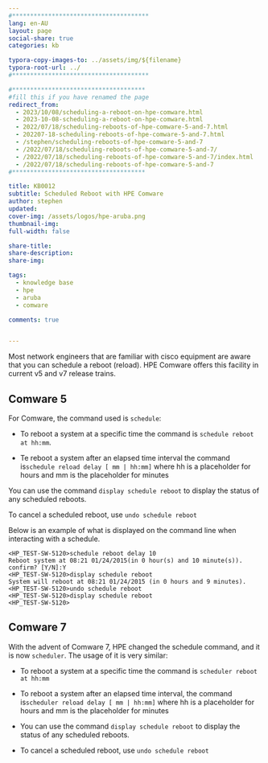 ```yaml
---
#**************************************
lang: en-AU
layout: page
social-share: true
categories: kb

typora-copy-images-to: ../assets/img/${filename}
typora-root-url: ../
#**************************************

#*************************************
#fill this if you have renamed the page
redirect_from:
  - 2023/10/08/scheduling-a-reboot-on-hpe-comware.html
  - 2023-10-08-scheduling-a-reboot-on-hpe-comware.html
  - 2022/07/18/scheduling-reboots-of-hpe-comware-5-and-7.html
  - 202207-18-scheduling-reboots-of-hpe-comware-5-and-7.html
  - /stephen/scheduling-reboots-of-hpe-comware-5-and-7
  - /2022/07/18/scheduling-reboots-of-hpe-comware-5-and-7/
  - /2022/07/18/scheduling-reboots-of-hpe-comware-5-and-7/index.html
  - /2022/07/18/scheduling-reboots-of-hpe-comware-5-and-7
#*************************************

title: KB0012
subtitle: Scheduled Reboot with HPE Comware
author: stephen
updated:
cover-img: /assets/logos/hpe-aruba.png
thumbnail-img:
full-width: false

share-title:
share-description:
share-img:

tags:
  - knowledge base
  - hpe
  - aruba
  - comware

comments: true


---
```


Most network engineers that are familiar with cisco equipment are aware that you can schedule a reboot (reload). HPE Comware offers this facility in current v5 and v7 release trains.

## Comware 5

For Comware, the command used is `schedule`:

* To reboot a system at a specific time the command is `schedule reboot at hh:mm`.

* Te reboot a system after an elapsed time interval the command  is`schedule reload delay [ mm | hh:mm]` where hh is a placeholder for hours and mm is the placeholder for minutes

You can use the command `display schedule reboot` to display the status of any scheduled reboots.

To cancel a scheduled reboot, use `undo schedule reboot`

Below is an example of what is displayed on the command line when interacting with a schedule.

``` 
<HP_TEST-SW-5120>schedule reboot delay 10
Reboot system at 08:21 01/24/2015(in 0 hour(s) and 10 minute(s)). confirm? [Y/N]:Y
<HP_TEST-SW-5120>display schedule reboot
System will reboot at 08:21 01/24/2015 (in 0 hours and 9 minutes).
<HP_TEST-SW-5120>undo schedule reboot
<HP_TEST-SW-5120>display schedule reboot
<HP_TEST-SW-5120>
```

## Comware 7

With the advent of Comware 7, HPE changed the schedule command, and it is now `scheduler`. The usage of it is very similar:

* To reboot a system at a specific time the command is `scheduler reboot at hh:mm`

* To reboot a system after an elapsed time interval, the command  is`scheduler reload delay [ mm | hh:mm]` where hh is a placeholder for hours and mm is the placeholder for minutes

* You can use the command `display schedule reboot` to display the status of any scheduled reboots.

* To cancel a scheduled reboot, use `undo schedule reboot`
